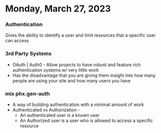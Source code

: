# Monday, March 27, 2023
### Authentication
Gives the ability to identify a user and limit resources that a specific user can access

### 3rd Party Systems
* OAuth | Auth0 - Allow projects to have robust and feature rich authentication systems w/ very little work
* Has the disadvantage that you are giving them insight into how many people are using your site and how many users you have

### mix phx.gen-auth
* A way of building authentication with a minimal amount of work
* Authenticated vs Authorization - 
  * An authenticated user is a known user
  * An Authorized user is a user who is allowed to access a specific resource
  